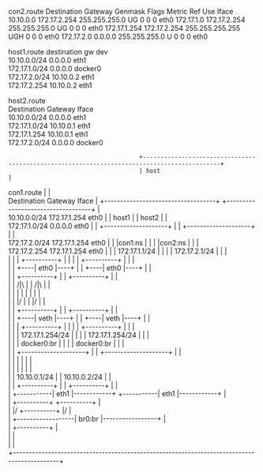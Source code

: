 con2.route
Destination     Gateway         Genmask         Flags Metric Ref    Use Iface
10.10.0.0       172.17.2.254    255.255.255.0   UG    0      0        0 eth0
172.17.1.0      172.17.2.254    255.255.255.0   UG    0      0        0 eth0
172.17.1.254    172.17.2.254    255.255.255.255 UGH   0      0        0 eth0
172.17.2.0      0.0.0.0         255.255.255.0   U     0      0        0 eth0
                                         
host1.route
destination     gw          dev                                                                 
10.10.0.0/24    0.0.0.0     eth1                                   
172.17.1.0/24   0.0.0.0     docker0                                
172.17.2.0/24   10.10.0.2   eth1                                   
172.17.2.254    10.10.0.2   eth1                                   

host2.route                       
Destination     Gateway     Iface  
10.10.0.0/24    0.0.0.0     eth1   
172.17.1.0/24   10.10.0.1   eth1   
172.17.1.254    10.10.0.1   eth1   
172.17.2.0/24   0.0.0.0     docker0 
                                         
                                         +--------------------------------------------------------------------------------------------+   
                                         | host                                                                                       |        
con1.route                               |                                                                                            |        
Destination     Gateway         Iface    |   +-----------------------------------+          +-----------------------------------+     |        
10.10.0.0/24    172.17.1.254    eth0     |   | host1                             |          |  host2                            |     |        
172.17.1.0/24   0.0.0.0         eth0     |   |      +--------------------+       |          |      +--------------------+       |     |        
172.17.2.0/24   172.17.1.254    eth0     |   |      |con1:ns             |       |          |      |con2:ns             |       |     |        
172.17.2.254    172.17.1.254    eth0     |   |      |   172.17.1.1/24    |       |          |      |   172.17.2.1/24    |       |     |        
                                         |   |      |    +----------+    |       |          |      |    +----------+    |       |     |        
                                         |   |      +----|   eth0   |----+       |          |      +----|   eth0   |----+       |     |        
                                         |   |           +----------+            |          |           +----------+            |     |        
                                         |   |               /|\                 |          |               /|\                 |     |        
                                         |   |                |                  |          |                |                  |     |        
                                         |   |               \|/                 |          |               \|/                 |     |        
                                         |   |           +----------+            |          |           +----------+            |     |        
                                         |   |      +----|   veth   |----+       |          |      +----|   veth   |----+       |     |        
                                         |   |      |    +----------+    |       |          |      |    +----------+    |       |     |        
                                         |   |      |   172.17.1.254/24  |       |          |      |   172.17.1.254/24  |       |     |        
                                         |   |      | docker0:br         |       |          |      | docker0:br         |       |     |        
                                         |   |      +--------------------+       |          |      +--------------------+       |     |        
                                         |   |                                   |          |                                   |     |        
                                         |   |                                   |          |                                   |     |        
                                         |   |            10.10.0.1/24           |          |           10.10.0.2/24            |     |        
                                         |   |           +----------+            |          |           +----------+            |     |        
                                         |   +-----------|   eth1   |------------+          +-----------|   eth1   |------------+     |        
                                         |               +----------+                                   +----------+                  |        
                                         |                   \|/                 +----------+                \|/                      |        
                                         |                    +------------------|  br0:br  |-----------------+                       |        
                                         |                                       +----------+                                         |        
                                         |                                                                                            |        
                                         |                                                                                            |        
                                         +--------------------------------------------------------------------------------------------+   





